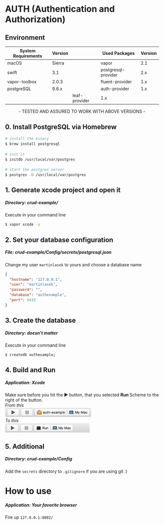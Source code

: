 # AUTH (Authentication and Authorization)

## Environment
System Requirements | Version |  | Used Packages | Version |
------------ | ------------- | ------------- | ------------- | ------------- |
macOS | Sierra |  | vapor | 2.1 |
swift | 3.1 |  | postgresql-provider | 2.x |
vapor-toolbox | 2.0.3 | | fluent-provider | 1.x |
postgreSQL | 9.6.x | | auth-provider | 1.x |
| | | leaf-provider | 1.x |

<center>- TESTED AND ASSURED TO WORK WITH ABOVE VERSIONS - </center>

## 0. Install PostgreSQL via Homebrew
```bash
# install the binary
$ brew install postgresql

# init it
$ initdb /usr/local/var/postgres

# start the postgres server
$ postgres -D /usr/local/var/postgres
```

## 1. Generate xcode project and open it
##### <b>Directory:</b> crud-example/
Execute in your command line
```bash
$ vapor xcode -y
```

## 2. Set your database configuration
##### <b>File:</b> crud-example/Config/secrets/postgresql.json
Change my user `martinlasek` to yours and choose a database name
```JSON
{
  "hostname": "127.0.0.1",
  "user": "martinlasek",
  "password": "",
  "database": "authexample",
  "port": 5432
}
```

## 3. Create the database
##### <b>Directory:</b> <i>doesn't matter</i>
Execute in your command line
```bash
$ createdb authexample;
```

## 4. Build and Run
##### <b>Application:</b> Xcode
Make sure before you hit the ► button, that you selected <b> Run </b> Scheme to the right of the button. <br>
<i>From this</i> <br>
![From](README/Build_and_Run_1.png)
<br> <i>To this</i> <br>
![To](README/Build_and_Run_2.png)

## 5. Additional
##### <b>Directory:</b> crud-example/Config
Add the `secrets` directory to `.gitignore` if you are using git :)

# How to use
##### <b>Application:</b> Your favorite browser
Fire up `127.0.0.1:8002/`
